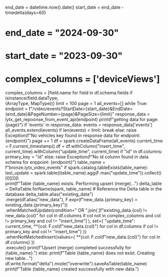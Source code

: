 end_date = datetime.now().date()
start_date = end_date - timedelta(days=60)
# end_date = "2024-09-30"
# start_date = "2023-09-30"
# complex_columns = ['deviceViews'] 
complex_columns = [field.name for field in df.schema.fields if isinstance(field.dataType,   
     (ArrayType, MapType))]
limit = 100
page = 1
all_events=[]
while True:
    endpoint = f"/video/events?StartDate={start_date}&EndDate={end_date}&PageNumber={page}&PageSize={limit}"
    response_data = lytx_get_repoonse_from_event_api(endpoint)
    print(f"getting data for page:{page}")
    if 'events' in response_data:
        events = response_data['events']
        all_events.extend(events)
        if len(events) < limit:
            break
    else:
        raise Exception(f"No vehicles key found in response data for endpoint: {endpoint}") 
    page += 1
df = spark.createDataFrame(all_events)
current_time = F.current_timestamp()
df = df.withColumn("insert_time", current_time).withColumn("update_time", current_time)
if "id" in df.columns:
    primary_key = "id"
else:
    raise Exception(f"No id column found in data schema for enppoint: {endpoint}")
table_name = f"bronze.lytx_video_events"
if spark.catalog.tableExists(table_name):
    last_update = spark.table((table_name).agg(F.max("update_time")).collect()[0][0])    
    print(f"Table {table_name} exists. Performing upsert (merge)...")
    delta_table = DeltaTable.forName(spark, table_name)  # Reference the Delta table in the database
    delta_table.alias("existing_data") \
        .merge(df.alias("new_data"), F.expr(f"new_data.{primary_key} = existing_data.{primary_key}")) \
        .whenMatchedUpdate(condition=" OR ".join(
            [f"existing_data.{col} != new_data.{col}" for col in df.columns if col not in complex_columns and col != primary_key and col != "insert_time"]
        ),
            set={
                "update_time": current_time, 
                **{col: F.col(f"new_data.{col}") for col in df.columns if col != primary_key and col != "insert_time"}
            }) \
        .whenNotMatchedInsert(values={
            **{col: F.col(f"new_data.{col}") for col in df.columns}
        }) \
        .execute()
    print(f"Upsert (merge) completed successfully for {table_name}.")
else:
    print(f"Table {table_name} does not exist. Creating new table...")
    df.write.format("delta").mode("overwrite").saveAsTable(table_name)
    print(f"Table {table_name} created successfully with new data.")
